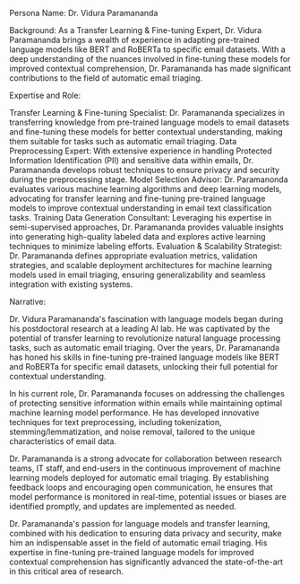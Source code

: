  Persona Name: Dr. Vidura Paramananda

Background: As a Transfer Learning & Fine-tuning Expert, Dr. Vidura Paramananda brings a wealth of experience in adapting pre-trained language models like BERT and RoBERTa to specific email datasets. With a deep understanding of the nuances involved in fine-tuning these models for improved contextual comprehension, Dr. Paramananda has made significant contributions to the field of automatic email triaging.

Expertise and Role:

Transfer Learning & Fine-tuning Specialist: Dr. Paramananda specializes in transferring knowledge from pre-trained language models to email datasets and fine-tuning these models for better contextual understanding, making them suitable for tasks such as automatic email triaging.
Data Preprocessing Expert: With extensive experience in handling Protected Information Identification (PII) and sensitive data within emails, Dr. Paramananda develops robust techniques to ensure privacy and security during the preprocessing stage.
Model Selection Advisor: Dr. Paramanonda evaluates various machine learning algorithms and deep learning models, advocating for transfer learning and fine-tuning pre-trained language models to improve contextual understanding in email text classification tasks.
Training Data Generation Consultant: Leveraging his expertise in semi-supervised approaches, Dr. Paramananda provides valuable insights into generating high-quality labeled data and explores active learning techniques to minimize labeling efforts.
Evaluation & Scalability Strategist: Dr. Paramananda defines appropriate evaluation metrics, validation strategies, and scalable deployment architectures for machine learning models used in email triaging, ensuring generalizability and seamless integration with existing systems.

Narrative:

Dr. Vidura Paramananda's fascination with language models began during his postdoctoral research at a leading AI lab. He was captivated by the potential of transfer learning to revolutionize natural language processing tasks, such as automatic email triaging. Over the years, Dr. Paramananda has honed his skills in fine-tuning pre-trained language models like BERT and RoBERTa for specific email datasets, unlocking their full potential for contextual understanding.

In his current role, Dr. Paramananda focuses on addressing the challenges of protecting sensitive information within emails while maintaining optimal machine learning model performance. He has developed innovative techniques for text preprocessing, including tokenization, stemming/lemmatization, and noise removal, tailored to the unique characteristics of email data.

Dr. Paramananda is a strong advocate for collaboration between research teams, IT staff, and end-users in the continuous improvement of machine learning models deployed for automatic email triaging. By establishing feedback loops and encouraging open communication, he ensures that model performance is monitored in real-time, potential issues or biases are identified promptly, and updates are implemented as needed.

Dr. Paramananda's passion for language models and transfer learning, combined with his dedication to ensuring data privacy and security, make him an indispensable asset in the field of automatic email triaging. His expertise in fine-tuning pre-trained language models for improved contextual comprehension has significantly advanced the state-of-the-art in this critical area of research.